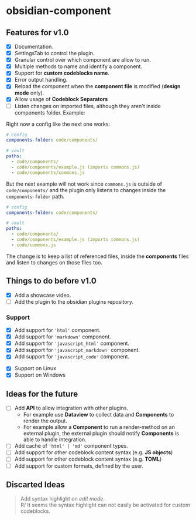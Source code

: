 # obsidian-component

## Features for v1.0

- [x] Documentation.
- [x] SettingsTab to control the plugin.
- [x] Granular control over which component are allow to run.
- [x] Multiple methods to name and identify a component.
- [x] Support for **custom codeblocks name**.
- [x] Error output handling.
- [x] Reload the component when the **component file** is modified (**design mode** only).
- [x] Allow usage of **Codeblock Separators**
- [ ] Listen changes on imported files, although they aren't inside components folder. Example:

Right now a config like the next one works:

```yaml
# config
components-folder: code/components/

# vault
paths:
  - code/components/
  - code/components/example.js (imports commons.js)
  - code/components/commons.js
```

But the next example will not work since `commons.js` is outside of `code/components/` and the plugin only listens to changes inside the `components-folder` path.

```yaml
# config
components-folder: code/components/

# vault
paths:
  - code/components/
  - code/components/example.js (imports commons.js)
  - code/commons.js
```

The change is to keep a list of referenced files, inside the **components** files and listen to changes on those files too.

## Things to do before v1.0

- [x] Add a showcase video.
- [ ] Add the plugin to the obsidian plugins repository.

### Support

- [x] Add support for `'html'` component.
- [x] Add support for `'markdown'` component.
- [x] Add support for `'javascript_html'` component.
- [x] Add support for `'javascript_markdown'` component.
- [x] Add support for `'javascript_code'` component.

<!-- -->

- [x] Support on Linux
- [x] Support on Windows

## Ideas for the future

- [ ] Add **API** to allow integration with other plugins.
  - For example use **Dataview** to collect data and **Components** to render the output.
  - For example allow a **Component** to run a render-method on an external plugin, the external plugin should notify **Components** is able to handle integration.
- [ ] Add cache of `'html' | 'md'` component types.
- [ ] Add support for other codeblock content syntax (e.g. **JS objects**)
- [ ] Add support for other codeblock content syntax (e.g. **TOML**)
- [ ] Add support for custom formats, defined by the user.

## Discarted Ideas

> Add syntax highlight on _edit mode_.<br>
> R/ It seems the syntax highlight can not easily be activated for custom codeblocks.
